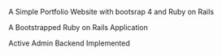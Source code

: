A Simple Portfolio Website with bootsrap 4 and Ruby on Rails 

A Bootstrapped Ruby on Rails Application 

Active Admin Backend Implemented
